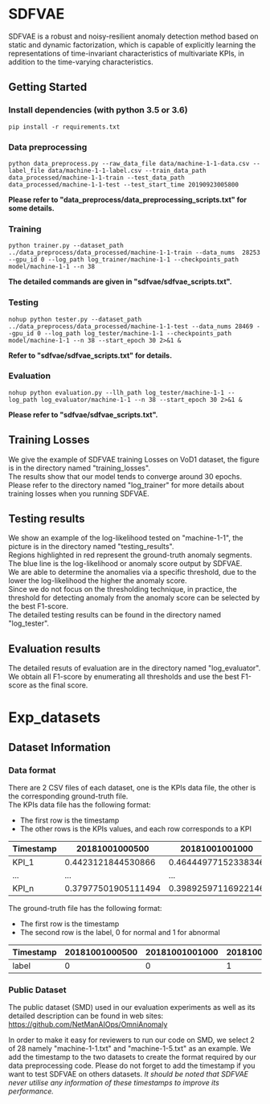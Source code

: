 # SDFVAE
SDFVAE is a robust and noisy-resilient anomaly detection method based on static and dynamic factorization, which is capable of explicitly learning the representations of time-invariant characteristics of multivariate KPIs, in addition to the time-varying characteristics.

## Getting Started
### Install dependencies (with python 3.5 or 3.6)

    pip install -r requirements.txt

### Data preprocessing
    python data_preprocess.py --raw_data_file data/machine-1-1-data.csv --label_file data/machine-1-1-label.csv --train_data_path data_processed/machine-1-1-train --test_data_path data_processed/machine-1-1-test --test_start_time 20190923005800
**Please refer to "data_preprocess/data_preprocessing_scripts.txt" for some details.**

### Training
    python trainer.py --dataset_path ../data_preprocess/data_processed/machine-1-1-train --data_nums  28253 --gpu_id 0 --log_path log_trainer/machine-1-1 --checkpoints_path model/machine-1-1 --n 38
**The detailed commands are given in "sdfvae/sdfvae_scripts.txt".**

### Testing
    nohup python tester.py --dataset_path ../data_preprocess/data_processed/machine-1-1-test --data_nums 28469 --gpu_id 0 --log_path log_tester/machine-1-1 --checkpoints_path model/machine-1-1 --n 38 --start_epoch 30 2>&1 &
**Refer to "sdfvae/sdfvae_scripts.txt" for details.**

### Evaluation
    nohup python evaluation.py --llh_path log_tester/machine-1-1 --log_path log_evaluator/machine-1-1 --n 38 --start_epoch 30 2>&1 &
**Please refer to "sdfvae/sdfvae_scripts.txt".**

## Training Losses
We give the example of SDFVAE training Losses on VoD1 dataset, the figure is in the directory named "training_losses". <br>
The results show that our model tends to converge around 30 epochs. <br>
Please refer to the directory named "log_trainer" for more details about training losses when you running SDFVAE.

## Testing results
We show an example of the log-likelihood tested on "machine-1-1", the picture is in the directory named "testing_results". <br>
Regions highlighted in red represent the ground-truth anomaly segments. The blue line is the log-likelihood or anomaly score output by SDFVAE. <br>
We are able to determine the anomalies via a specific threshold, due to the lower the log-likelihood the higher the anomaly score. <br> 
Since we do not focus on the thresholding technique, in practice, the threshold for detecting anomaly from the anomaly score can be selected by the best F1-score. <br>
The detailed testing results can be found in the directory named "log_tester".

## Evaluation results
The detailed resuts of evaluation are in the directory named "log_evaluator". <br>
We obtain all F1-score by enumerating all thresholds and use the best F1-score as the final score.


# Exp_datasets

## Dataset Information

### Data format
There are 2 CSV files of each dataset, one is the KPIs data file, the other is the corresponding ground-truth file. <br>
The KPIs data file has the following format: <br>
* The first row is the timestamp <br>
* The other rows is the KPIs values, and each row corresponds to a KPI <br>

Timestamp | 20181001000500  | 20181001001000 | 20181001001500 | ...
--- | --- | --- | --- | ---
KPI_1 | 0.4423121844530866 | 0.46444977152338346 | 0.4186436700242946 | ...
... | ... | ... | ... | ... 
KPI_n | 0.37977501905111494 | 0.39892597116922146 | 0.36615750635812155 | ...

The ground-truth file has the following format: <br>
* The first row is the timestamp <br>
* The second row is the label, 0 for normal and 1 for abnormal <br>

Timestamp | 20181001000500  | 20181001001000 | 20181001001500 | ...
--- | --- | --- | --- | ---
label | 0 | 0 | 1 | ...

### Public Dataset 
The public dataset (SMD) used in our evaluation experiments as well as its detailed description can be found in web sites:
https://github.com/NetManAIOps/OmniAnomaly

In order to make it easy for reviewers to run our code on SMD, we select 2 of 28 namely "machine-1-1.txt" and "machine-1-5.txt" as an example. We add the timestamp to the two datasets to create the format required by our data preprocessing code. Please do not forget to add the timestamp if you want to test SDFVAE on others datasets. *It should be noted that SDFVAE never utilise any information of these timestamps to improve its performance.* 
